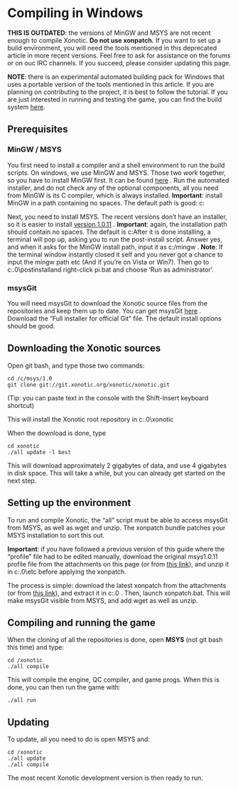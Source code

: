 Compiling in Windows
====================

**THIS IS OUTDATED**: the versions of MinGW and MSYS are not recent enough to compile Xonotic. **Do not use xonpatch.** If you want to set up a build environment, you will need the tools mentioned in this deprecated article in more recent versions. Feel free to ask for assistance on the forums or on ouc IRC channels. If you succeed, please consider updating this page.

**NOTE**: there is an experimental automated building pack for Windows that uses a portable version of the tools mentioned in this article.
If you are planning on contributing to the project, it is best to follow the tutorial. If you are just interested in running and testing the game, you can find the build system [here](http://forums.xonotic.org/showthread.php?tid=666).

Prerequisites
-------------

### MinGW / MSYS

You first need to install a compiler and a shell environment to run the build scripts. On windows, we use MinGW and MSYS. Those two work together, so you have to install MinGW first.
It can be found [here](http://sourceforge.net/projects/mingw/files/) . Run the automated installer, and do not check any of the optional components, all you need from MinGW is its C compiler, which is always installed.
**Important**: install MinGW in a path containing no spaces. The default path is good: c:

Next, you need to install MSYS. The recent versions don’t have an installer, so it is easier to install [version 1.0.11](http://downloads.sourceforge.net/mingw/MSYS-1.0.11.exe) .
**Important**: again, the installation path should contain no spaces. The default is c:After it is done installing, a terminal will pop up, asking you to run the post-install script. Answer yes, and when it asks for the MinGW install path, input it as c:/mingw .
**Note**: If the terminal window instantly closed it self and you never got a chance to input the mingw path etc (And if you’re on Vista or Win7). Then go to c:.0\\postinstalland right-click pi.bat and choose ‘Run as administrator’.

### msysGit

You will need msysGit to download the Xonotic source files from the repositories and keep them up to date. You can get msysGit [here](http://code.google.com/p/msysgit/) . Download the “Full installer for official Git” file.
The default install options should be good.

Downloading the Xonotic sources
-------------------------------

Open git bash, and type those two commands:

    cd /c/msys/1.0
    git clone git://git.xonotic.org/xonotic/xonotic.git

(Tip: you can paste text in the console with the Shift-Insert keyboard shortcut)

This will install the Xonotic root repository in c:.0\\xonotic

When the download is done, type

    cd xonotic
    ./all update -l best

This will download approximately 2 gigabytes of data, and use 4 gigabytes in disk space.
This will take a while, but you can already get started on the next step.

Setting up the environment
--------------------------

To run and compile Xonotic, the “all” script must be able to access msysGit from MSYS, as well as wget and unzip. The xonpatch bundle patches your MSYS installation to sort this out.

**Important**: if you have followed a previous version of this guide where the “profile” file had to be edited manually, download the original msys1.0.11 profile file from the attachments on this page (or from [this link](http://dev.xonotic.org/attachments/84/profile.zip)), and unzip it in c:.0\\etc before applying the xonpatch.

The process is simple: download the latest xonpatch from the attachments (or from [this link](http://dev.xonotic.org/attachments/91/xonpatch_1-2.zip)), and extract it in c:.0 . Then, launch xonpatch.bat. This will make msysGit visible from MSYS, and add wget as well as unzip.

Compiling and running the game
------------------------------

When the cloning of all the repositories is done, open **MSYS** (not git bash this time) and type:

    cd /xonotic
    ./all compile

This will compile the engine, QC compiler, and game progs. When this is done, you can then run the game with:

    ./all run

Updating
--------

To update, all you need to do is open MSYS and:

    cd /xonotic
    ./all update
    ./all compile

The most recent Xonotic development version is then ready to run.

